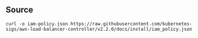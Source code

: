 
## Source

`curl -o iam-policy.json https://raw.githubusercontent.com/kubernetes-sigs/aws-load-balancer-controller/v2.2.0/docs/install/iam_policy.json`
